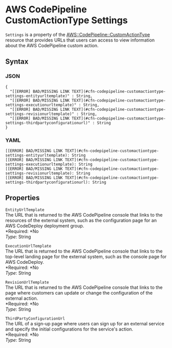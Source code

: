 # AWS CodePipeline CustomActionType Settings<a name="aws-resource-codepipeline-customactiontype-settings"></a>

`Settings` is a property of the [AWS::CodePipeline::CustomActionType](aws-resource-codepipeline-customactiontype.md) resource that provides URLs that users can access to view information about the AWS CodePipeline custom action\.

## Syntax<a name="w3ab2c21c14d370b5"></a>

### JSON<a name="aws-properties-codepipeline-customactiontype-settings-syntax.json"></a>

```
{
  "[[ERROR] BAD/MISSING LINK TEXT](#cfn-codepipeline-customactiontype-settings-entityurltemplate)" : String,
  "[[ERROR] BAD/MISSING LINK TEXT](#cfn-codepipeline-customactiontype-settings-executionurltemplate)" : String,
  "[[ERROR] BAD/MISSING LINK TEXT](#cfn-codepipeline-customactiontype-settings-revisionurltemplate)" : String,
  "[[ERROR] BAD/MISSING LINK TEXT](#cfn-codepipeline-customactiontype-settings-thirdpartyconfigurationurl)" : String
}
```

### YAML<a name="aws-properties-codepipeline-customactiontype-settings-syntax.yaml"></a>

```
[[ERROR] BAD/MISSING LINK TEXT](#cfn-codepipeline-customactiontype-settings-entityurltemplate): String
[[ERROR] BAD/MISSING LINK TEXT](#cfn-codepipeline-customactiontype-settings-executionurltemplate): String
[[ERROR] BAD/MISSING LINK TEXT](#cfn-codepipeline-customactiontype-settings-revisionurltemplate): String
[[ERROR] BAD/MISSING LINK TEXT](#cfn-codepipeline-customactiontype-settings-thirdpartyconfigurationurl): String
```

## Properties<a name="w3ab2c21c14d370b7"></a>

`EntityUrlTemplate`  
The URL that is returned to the AWS CodePipeline console that links to the resources of the external system, such as the configuration page for an AWS CodeDeploy deployment group\.  
*Required: *No  
*Type*: String

`ExecutionUrlTemplate`  
The URL that is returned to the AWS CodePipeline console that links to the top\-level landing page for the external system, such as the console page for AWS CodeDeploy\.  
*Required: *No  
*Type*: String

`RevisionUrlTemplate`  
The URL that is returned to the AWS CodePipeline console that links to the page where customers can update or change the configuration of the external action\.  
*Required: *No  
*Type*: String

`ThirdPartyConfigurationUrl`  
The URL of a sign\-up page where users can sign up for an external service and specify the initial configurations for the service's action\.  
*Required: *No  
*Type*: String